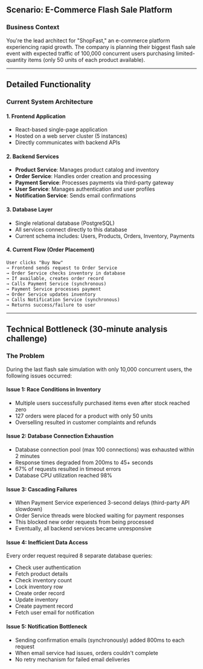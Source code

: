 ## Scenario: E-Commerce Flash Sale Platform

### Business Context
You're the lead architect for "ShopFast," an e-commerce platform experiencing rapid growth. The company is planning their biggest flash sale event with expected traffic of 100,000 concurrent users purchasing limited-quantity items (only 50 units of each product available).

---

## Detailed Functionality

### Current System Architecture

#### 1. Frontend Application
- React-based single-page application
- Hosted on a web server cluster (5 instances)
- Directly communicates with backend APIs

#### 2. Backend Services
- **Product Service**: Manages product catalog and inventory
- **Order Service**: Handles order creation and processing
- **Payment Service**: Processes payments via third-party gateway
- **User Service**: Manages authentication and user profiles
- **Notification Service**: Sends email confirmations

#### 3. Database Layer
- Single relational database (PostgreSQL)
- All services connect directly to this database
- Current schema includes: Users, Products, Orders, Inventory, Payments

#### 4. Current Flow (Order Placement)
```
User clicks "Buy Now"
→ Frontend sends request to Order Service
→ Order Service checks inventory in database
→ If available, creates order record
→ Calls Payment Service (synchronous)
→ Payment Service processes payment
→ Order Service updates inventory
→ Calls Notification Service (synchronous)
→ Returns success/failure to user
```

---

## Technical Bottleneck (30-minute analysis challenge)

### The Problem

During the last flash sale simulation with only 10,000 concurrent users, the following issues occurred:

#### Issue 1: Race Conditions in Inventory
- Multiple users successfully purchased items even after stock reached zero
- 127 orders were placed for a product with only 50 units
- Overselling resulted in customer complaints and refunds

#### Issue 2: Database Connection Exhaustion
- Database connection pool (max 100 connections) was exhausted within 2 minutes
- Response times degraded from 200ms to 45+ seconds
- 67% of requests resulted in timeout errors
- Database CPU utilization reached 98%

#### Issue 3: Cascading Failures
- When Payment Service experienced 3-second delays (third-party API slowdown)
- Order Service threads were blocked waiting for payment responses
- This blocked new order requests from being processed
- Eventually, all backend services became unresponsive

#### Issue 4: Inefficient Data Access
Every order request required 8 separate database queries:
- Check user authentication
- Fetch product details
- Check inventory count
- Lock inventory row
- Create order record
- Update inventory
- Create payment record
- Fetch user email for notification

#### Issue 5: Notification Bottleneck
- Sending confirmation emails (synchronously) added 800ms to each request
- When email service had issues, orders couldn't complete
- No retry mechanism for failed email deliveries

